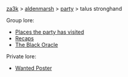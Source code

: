 [za3k](/) > [aldenmarsh](/aldenmarsh/) > [party](players1) > talus stronghand

Group lore:

- [Places the party has visited](visited)
- [Recaps](recap)
- [The Black Oracle](black_oracle)

Private lore:

- [Wanted Poster](wanted)
